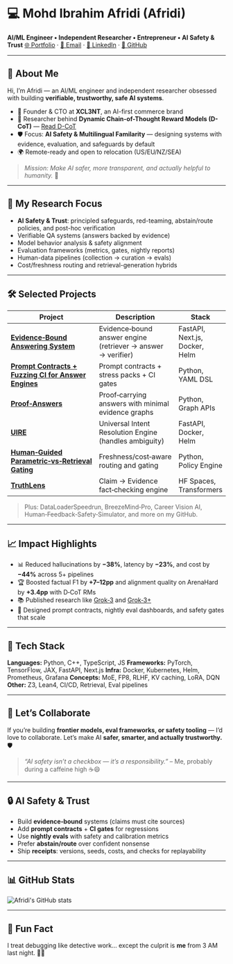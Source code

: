 # 💻 Mohd Ibrahim Afridi (Afridi)

**AI/ML Engineer • Independent Researcher • Entrepreneur • AI Safety & Trust**
[🌐 Portfolio](https://mohdibrahimaiml.github.io/portfolio-/) · [📧 Email](mailto:mohdibrahimaiml@outlook.com) · [💼 LinkedIn](https://www.linkedin.com/in/mohd-ibrahim-afridi-381b12381) · [🐙 GitHub](https://github.com/mohdibrahimaiml)

---

## 🚀 About Me

Hi, I’m Afridi — an AI/ML engineer and independent researcher obsessed with building **verifiable, trustworthy, safe AI systems**.

* 🧠 Founder & CTO at **XCL3NT**, an AI-first commerce brand
* 🤖 Researcher behind **Dynamic Chain-of-Thought Reward Models (D-CoT)** — [Read D-CoT](https://zenodo.org/records/16554886)
* 🛡️ Focus: **AI Safety & Multilingual Familarity** — designing systems with evidence, evaluation, and safeguards by default
* 🌍 Remote-ready and open to relocation (US/EU/NZ/SEA)

> *Mission: Make AI safer, more transparent, and actually helpful to humanity.* 🌱

---

## 🧪 My Research Focus

* **AI Safety & Trust**: principled safeguards, red-teaming, abstain/route policies, and post-hoc verification
* Verifiable QA systems (answers backed by evidence)
* Model behavior analysis & safety alignment
* Evaluation frameworks (metrics, gates, nightly reports)
* Human-data pipelines (collection → curation → evals)
* Cost/freshness routing and retrieval-generation hybrids

---

## 🛠️ Selected Projects

| Project                                                                                                                                   | Description                                                  | Stack                          |
| ----------------------------------------------------------------------------------------------------------------------------------------- | ------------------------------------------------------------ | ------------------------------ |
| [**Evidence‑Bound Answering System**](https://github.com/mohdibrahimaiml/Evidence-Bound-Answering-System)                                 | Evidence‑bound answer engine (retriever → answer → verifier) | FastAPI, Next.js, Docker, Helm |
| [**Prompt Contracts + Fuzzing CI for Answer Engines**](https://github.com/mohdibrahimaiml/Prompt-Contracts-Fuzzing-CI-for-Answer-Engines) | Prompt contracts + stress packs + CI gates                   | Python, YAML DSL               |
| [**Proof‑Answers**](https://github.com/mohdibrahimaiml/Proof-Answers-)                                                                    | Proof‑carrying answers with minimal evidence graphs          | Python, Graph APIs             |
| [**UIRE**](https://github.com/mohdibrahimaiml/UIRE)                                                                                       | Universal Intent Resolution Engine (handles ambiguity)       | FastAPI, Docker, Helm          |
| [**Human‑Guided Parametric‑vs‑Retrieval Gating**](https://github.com/mohdibrahimaiml/Human-Guided-Parametric-vs-Retrieval-Gating)         | Freshness/cost‑aware routing and gating                      | Python, Policy Engine          |
| [**TruthLens**](https://huggingface.co/spaces/afridi/TruthLens)                                                                           | Claim → Evidence fact‑checking engine                        | HF Spaces, Transformers        |

> Plus: DataLoaderSpeedrun, BreezeMind‑Pro, Career Vision AI, Human‑Feedback‑Safety‑Simulator, and more on my GitHub.

---

## 📈 Impact Highlights

* 📊 Reduced hallucinations by **−38%**, latency by **−23%**, and cost by **−44%** across 5+ pipelines
* 🏆 Boosted factual F1 by **+7–12pp** and alignment quality on ArenaHard by **+3.4pp** with D‑CoT RMs
* 📚 Published research like [Grok‑3](https://zenodo.org/records/15227014) and [Grok‑3+](https://zenodo.org/records/15341810)
* 🧩 Designed prompt contracts, nightly eval dashboards, and safety gates that scale

---

## 🧠 Tech Stack

**Languages:** Python, C++, TypeScript, JS
**Frameworks:** PyTorch, TensorFlow, JAX, FastAPI, Next.js
**Infra:** Docker, Kubernetes, Helm, Prometheus, Grafana
**Concepts:** MoE, FP8, RLHF, KV caching, LoRA, DQN
**Other:** Z3, Lean4, CI/CD, Retrieval, Eval pipelines

---

## 💌 Let’s Collaborate

If you’re building **frontier models, eval frameworks, or safety tooling** — I’d love to collaborate.
Let’s make AI **safer, smarter, and actually trustworthy.** 🛡️

> *“AI safety isn’t a checkbox — it’s a responsibility.”* – Me, probably during a caffeine high ☕😄

---

## 🔒 AI Safety & Trust

* Build **evidence‑bound** systems (claims must cite sources)
* Add **prompt contracts** + **CI gates** for regressions
* Use **nightly evals** with safety and calibration metrics
* Prefer **abstain/route** over confident nonsense
* Ship **receipts**: versions, seeds, costs, and checks for replayability

---

## 📊 GitHub Stats

![Afridi's GitHub stats](https://github-readme-stats.vercel.app/api?username=mohdibrahimaiml\&show_icons=true\&theme=radical)

---

## 🧩 Fun Fact

I treat debugging like detective work… except the culprit is **me** from 3 AM last night. 🕵️‍♂️
